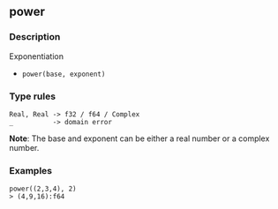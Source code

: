 ## power

### Description

Exponentiation

- `power(base, exponent)`

### Type rules

```no-highlight
Real, Real -> f32 / f64 / Complex
_          -> domain error
```

**Note**: The base and exponent can be either a real number or a complex number.

### Examples

```no-highlight
power((2,3,4), 2)
> (4,9,16):f64
```
